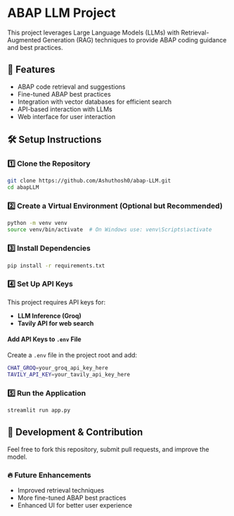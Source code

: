 # ABAP LLM Project

This project leverages Large Language Models (LLMs) with Retrieval-Augmented Generation (RAG) techniques to provide ABAP coding guidance and best practices. 

## 🚀 Features
- ABAP code retrieval and suggestions
- Fine-tuned ABAP best practices
- Integration with vector databases for efficient search
- API-based interaction with LLMs
- Web interface for user interaction

## 🛠️ Setup Instructions

### 1️⃣ Clone the Repository
```sh
git clone https://github.com/Ashuthosh0/abap-LLM.git
cd abapLLM
```

### 2️⃣ Create a Virtual Environment (Optional but Recommended)
```sh
python -m venv venv
source venv/bin/activate  # On Windows use: venv\Scripts\activate
```

### 3️⃣ Install Dependencies
```sh
pip install -r requirements.txt
```

### 4️⃣ Set Up API Keys
This project requires API keys for:
- **LLM Inference (Groq)**
- **Tavily API for web search**

#### Add API Keys to `.env` File
Create a `.env` file in the project root and add:
```sh
CHAT_GROQ=your_groq_api_key_here
TAVILY_API_KEY=your_tavily_api_key_here
```

### 5️⃣ Run the Application
```sh
streamlit run app.py
```

## 🔧 Development & Contribution
Feel free to fork this repository, submit pull requests, and improve the model. 

### 🔥 Future Enhancements
- Improved retrieval techniques
- More fine-tuned ABAP best practices
- Enhanced UI for better user experience


